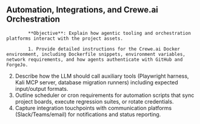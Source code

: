 ## Automation, Integrations, and Crewe.ai Orchestration

            **Objective**: Explain how agentic tooling and orchestration platforms interact with the project assets.

            1. Provide detailed instructions for the Crewe.ai Docker environment, including Dockerfile snippets, environment variables, network requirements, and how agents authenticate with GitHub and ForgeJo.
2. Describe how the LLM should call auxiliary tools (Playwright harness, Kali MCP server, database migration runners) including expected input/output formats.
3. Outline scheduler or cron requirements for automation scripts that sync project boards, execute regression suites, or rotate credentials.
4. Capture integration touchpoints with communication platforms (Slack/Teams/email) for notifications and status reporting.
